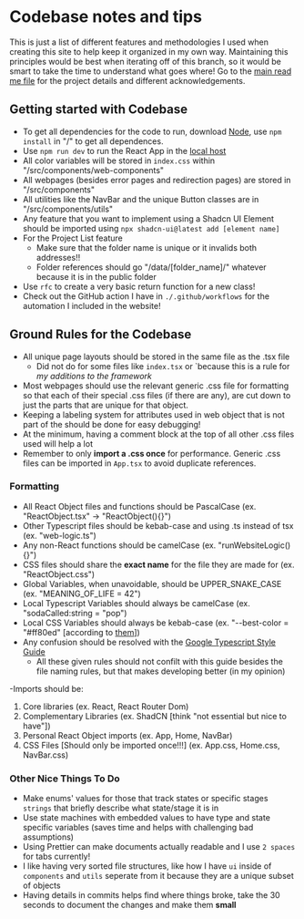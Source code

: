 # Codebase notes and tips

This is just a list of different features and methodologies I used when creating this site to help keep it organized in my own way. Maintaining this principles would be best when iterating off of this branch, so it would be smart to take the time to understand what goes where! Go to the [main read me file](../README.md) for the project details and different acknowledgements.

## Getting started with Codebase

- To get all dependencies for the code to run, download [Node](https://nodejs.org/en/), use `npm install` in "/" to get all dependences.
- Use `npm run dev` to run the React App in the [local host](http://localhost:3000/)
- All color variables will be stored in `index.css` within "/src/components/web-components"
- All webpages (besides error pages and redirection pages) are stored in "/src/components"
- All utilities like the NavBar and the unique Button classes are in "/src/components/utils"
- Any feature that you want to implement using a Shadcn UI Element should be imported using `npx shadcn-ui@latest add [element name]`
- For the Project List feature
  - Make sure that the folder name is unique or it invalids both addresses!!
  - Folder references should go "/data/[folder_name]/" whatever because it is in the public folder
- Use `rfc` to create a very basic return function for a new class!
- Check out the GitHub action I have in `./.github/workflows` for the automation I included in the website!

## Ground Rules for the Codebase

- All unique page layouts should be stored in the same file as the .tsx file
  - Did not do for some files like `index.tsx` or `because this is a rule for _my additions to the framework_
- Most webpages should use the relevant generic .css file for formatting so that each of their special .css files (if there are any), are cut down to just the parts that are unique for that object.
- Keeping a labeling system for attributes used in web object that is not part of the should be done for easy debugging!
- At the minimum, having a comment block at the top of all other .css files used will help a lot
- Remember to only **import a .css once** for performance. Generic .css files can be imported in `App.tsx` to avoid duplicate references.

### Formatting

- All React Object files and functions should be PascalCase (ex. "ReactObject.tsx" -> "ReactObject(){}")
- Other Typescript files should be kebab-case and using .ts instead of tsx (ex. "web-logic.ts")
- Any non-React functions should be camelCase (ex. "runWebsiteLogic(){}")
- CSS files should share the **exact name** for the file they are made for (ex. "ReactObject.css")
- Global Variables, when unavoidable, should be UPPER_SNAKE_CASE (ex. "MEANING_OF_LIFE = 42")
- Local Typescript Variables should always be camelCase (ex. "sodaCalled:string = "pop")
- Local CSS Variables should always be kebab-case (ex. "--best-color = "#ff80ed" [according to [them](https://www.color-hex.com/popular-colors.php)])
- Any confusion should be resolved with the [Google Typescript Style Guide](https://google.github.io/styleguide/tsguide.html#local-variable-declarations)
  - All these given rules should not confilt with this guide besides the file naming rules, but that makes developing better (in my opinion)

-Imports should be:

1. Core libraries (ex. React, React Router Dom)
2. Complementary Libraries (ex. ShadCN [think "not essential but nice to have"])
3. Personal React Object imports (ex. App, Home, NavBar)
4. CSS Files [Should only be imported once!!!] (ex. App.css, Home.css, NavBar.css)

### Other Nice Things To Do

- Make enums' values for those that track states or specific stages `strings` that briefly describe what state/stage it is in
- Use state machines with embedded values to have type and state specific variables (saves time and helps with challenging bad assumptions)
- Using Prettier can make documents actually readable and I use `2 spaces` for tabs currently!
- I like having very sorted file structures, like how I have `ui` inside of `components` and `utils` seperate from it because they are a unique subset of objects
- Having details in commits helps find where things broke, take the 30 seconds to document the changes and make them **small**
